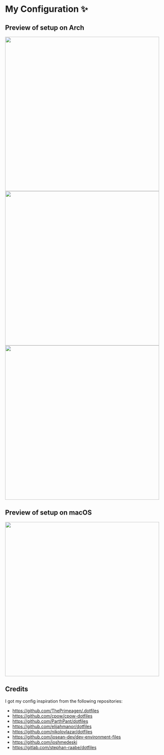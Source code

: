 # My Configuration ✨

## Preview of setup on Arch

<img src="https://i.imgur.com/DTZO96V.png" width="500" />
<img src="https://i.imgur.com/oF8zMKI.png" width="500" />
<img src="https://i.imgur.com/ImJRuyV.png" width="500" />

## Preview of setup on macOS

<img src="https://i.imgur.com/aGJecUZ.png" width="500" />

## Credits

I got my config inspiration from the following repositories:
- https://github.com/ThePrimeagen/.dotfiles
- https://github.com/cpow/cpow-dotfiles
- https://github.com/ParthPant/dotfiles
- https://github.com/elijahmanor/dotfiles
- https://github.com/nikolovlazar/dotfiles
- https://github.com/josean-dev/dev-environment-files
- https://github.com/joshmedeski
- https://gitlab.com/stephan-raabe/dotfiles
